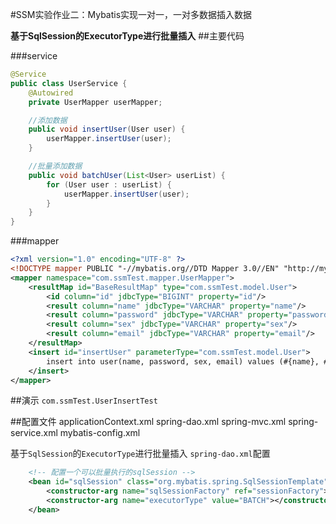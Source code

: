 #SSM实验作业二：Mybatis实现一对一，一对多数据插入数据

**基于SqlSession的ExecutorType进行批量插入**
##主要代码

###service
~~~java
@Service
public class UserService {
    @Autowired
    private UserMapper userMapper;

    //添加数据
    public void insertUser(User user) {
        userMapper.insertUser(user);
    }

    //批量添加数据
    public void batchUser(List<User> userList) {
        for (User user : userList) {
            userMapper.insertUser(user);
        }
    }
}
~~~

###mapper
~~~xml
<?xml version="1.0" encoding="UTF-8" ?>
<!DOCTYPE mapper PUBLIC "-//mybatis.org//DTD Mapper 3.0//EN" "http://mybatis.org/dtd/mybatis-3-mapper.dtd">
<mapper namespace="com.ssmTest.mapper.UserMapper">
    <resultMap id="BaseResultMap" type="com.ssmTest.model.User">
        <id column="id" jdbcType="BIGINT" property="id"/>
        <result column="name" jdbcType="VARCHAR" property="name"/>
        <result column="password" jdbcType="VARCHAR" property="password"/>
        <result column="sex" jdbcType="VARCHAR" property="sex"/>
        <result column="email" jdbcType="VARCHAR" property="email"/>
    </resultMap>
    <insert id="insertUser" parameterType="com.ssmTest.model.User">
        insert into user(name, password, sex, email) values (#{name}, #{password}, #{sex}, #{email});
    </insert>
</mapper>
~~~

##演示
`com.ssmTest.UserInsertTest`

##配置文件
applicationContext.xml
spring-dao.xml
spring-mvc.xml
spring-service.xml
mybatis-config.xml

基于`SqlSession`的`ExecutorType`进行批量插入 `spring-dao.xml`配置
~~~xml
    <!-- 配置一个可以批量执行的sqlSession -->
    <bean id="sqlSession" class="org.mybatis.spring.SqlSessionTemplate">
        <constructor-arg name="sqlSessionFactory" ref="sessionFactory"></constructor-arg>
        <constructor-arg name="executorType" value="BATCH"></constructor-arg>
    </bean>
~~~
